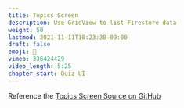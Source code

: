 ```yaml
---
title: Topics Screen
description: Use GridView to list Firestore data
weight: 50
lastmod: 2021-11-11T10:23:30-09:00
draft: false
emoji: 📳
vimeo: 336424429
video_length: 5:25
chapter_start: Quiz UI
---
```


Reference the [Topics Screen Source on GitHub](https://github.com/fireship-io/flutter-firebase-quizapp-course/blob/master/lib/screens/topics.dart)